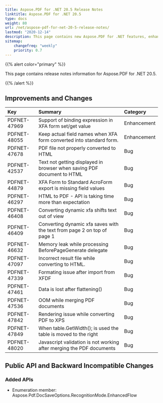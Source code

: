 ```yaml
---
title: Aspose.PDF for .NET 20.5 Release Notes
linktitle: Aspose.PDF for .NET 20.5
type: docs
weight: 80
url: /net/aspose-pdf-for-net-20-5-release-notes/
lastmod: "2020-12-14"
description: This page contains new Aspose.PDF for .NET features, enhancement, and bug fixes in 2020, version 20.5. 
sitemap:
    changefreq: "weekly"
    priority: 0.7
---
```


{{% alert color="primary" %}} 

This page contains release notes information for Aspose.PDF for .NET 20.5.

{{% /alert %}} 

## Improvements and Changes

|**Key**|**Summary**|**Category**|
| :- | :- | :- |
|PDFNET-47969 |Support of binding expression in XFA form set/get value|Enhancement|
|PDFNET-48055 |Keep actual field names when XFA form converted into standard form.|Enhancement|
|PDFNET-47678|PDF file not properly converted to HTML|Bug|
|PDFNET-42537|Text not getting displayed in browser when saving PDF document to HTML|Bug|
|PDFNET-44879 |XFA Form to Standard AcroForm export is missing field values|Bug|
|PDFNET-46297|HTML to PDF - API is taking time more than expectation|Bug|
|PDFNET-46408|Converting dynamic xfa shifts text out of view|Bug|
|PDFNET-46409|Converting dynamic xfa saves with the text from page 2 on top of page 1|Bug|
|PDFNET-46632|Memory leak while processing BeforePageGenerate delegate|Bug|
|PDFNET-47097|Incorrect result file while converting to HTML.|Bug|
|PDFNET-47339|Formating issue after import from XFDF|Bug|
|PDFNET-47461|Data is lost after flattening()|Bug|
|PDFNET-47536|OOM while merging PDF documents|Bug|
|PDFNET-47842|Rendering issue while converting PDF to XPS|Bug|
|PDFNET-47849|When table.GetWidth(); is used the table is moved to the right|Bug|
|PDFNET-48020 |Javascript validation is not working after merging the PDF documents|Bug|

## Public API and Backward Incompatible Changes

### Added APIs

* Enumeration member: Aspose.Pdf.DocSaveOptions.RecognitionMode.EnhancedFlow
